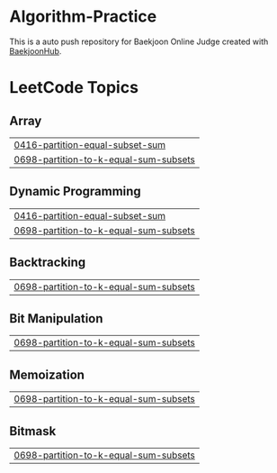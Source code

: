 # Algorithm-Practice
This is a auto push repository for Baekjoon Online Judge created with [BaekjoonHub](https://github.com/BaekjoonHub/BaekjoonHub).  

<!---LeetCode Topics Start-->
# LeetCode Topics
## Array
|  |
| ------- |
| [0416-partition-equal-subset-sum](https://github.com/hyunjin0915/Algorithm-Practice/tree/master/0416-partition-equal-subset-sum) |
| [0698-partition-to-k-equal-sum-subsets](https://github.com/hyunjin0915/Algorithm-Practice/tree/master/0698-partition-to-k-equal-sum-subsets) |
## Dynamic Programming
|  |
| ------- |
| [0416-partition-equal-subset-sum](https://github.com/hyunjin0915/Algorithm-Practice/tree/master/0416-partition-equal-subset-sum) |
| [0698-partition-to-k-equal-sum-subsets](https://github.com/hyunjin0915/Algorithm-Practice/tree/master/0698-partition-to-k-equal-sum-subsets) |
## Backtracking
|  |
| ------- |
| [0698-partition-to-k-equal-sum-subsets](https://github.com/hyunjin0915/Algorithm-Practice/tree/master/0698-partition-to-k-equal-sum-subsets) |
## Bit Manipulation
|  |
| ------- |
| [0698-partition-to-k-equal-sum-subsets](https://github.com/hyunjin0915/Algorithm-Practice/tree/master/0698-partition-to-k-equal-sum-subsets) |
## Memoization
|  |
| ------- |
| [0698-partition-to-k-equal-sum-subsets](https://github.com/hyunjin0915/Algorithm-Practice/tree/master/0698-partition-to-k-equal-sum-subsets) |
## Bitmask
|  |
| ------- |
| [0698-partition-to-k-equal-sum-subsets](https://github.com/hyunjin0915/Algorithm-Practice/tree/master/0698-partition-to-k-equal-sum-subsets) |
<!---LeetCode Topics End-->